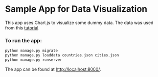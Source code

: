 # Sample App for Data Visualization

This app uses Chart.js to visualize some dummy data.  The data was used from this [tutorial](https://simpleisbetterthancomplex.com/tutorial/2020/01/19/how-to-use-chart-js-with-django.html).

### To run the app:
```bash
python manage.py migrate
python manage.py loaddata countries.json cities.json
python manage.py runserver
```

The app can be found at [http://localhost:8000/](http://localhost:8000/).
